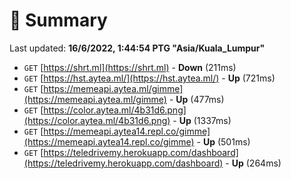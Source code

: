 # 📖 Summary
Last updated: **16/6/2022, 1:44:54 PTG "Asia/Kuala_Lumpur"**

- `GET` [https://shrt.ml](https://shrt.ml) - **Down** (211ms)
- `GET` [https://hst.aytea.ml/](https://hst.aytea.ml/) - **Up** (721ms)
- `GET` [https://memeapi.aytea.ml/gimme](https://memeapi.aytea.ml/gimme) - **Up** (477ms)
- `GET` [https://color.aytea.ml/4b31d6.png](https://color.aytea.ml/4b31d6.png) - **Up** (1337ms)
- `GET` [https://memeapi.aytea14.repl.co/gimme](https://memeapi.aytea14.repl.co/gimme) - **Up** (501ms)
- `GET` [https://teledrivemy.herokuapp.com/dashboard](https://teledrivemy.herokuapp.com/dashboard) - **Up** (264ms)
